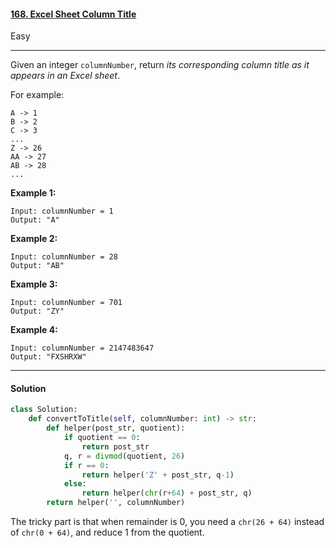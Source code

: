 #### [168. Excel Sheet Column Title](https://leetcode.com/problems/excel-sheet-column-title/)

Easy

---

Given an integer `columnNumber`, return *its corresponding column title as it appears in an Excel sheet*.

For example:

```
A -> 1
B -> 2
C -> 3
...
Z -> 26
AA -> 27
AB -> 28 
...
```

 

**Example 1:**

```
Input: columnNumber = 1
Output: "A"
```

**Example 2:**

```
Input: columnNumber = 28
Output: "AB"
```

**Example 3:**

```
Input: columnNumber = 701
Output: "ZY"
```

**Example 4:**

```
Input: columnNumber = 2147483647
Output: "FXSHRXW"
```

---

#### Solution

```python
class Solution:
    def convertToTitle(self, columnNumber: int) -> str:
        def helper(post_str, quotient):
            if quotient == 0:
                return post_str
            q, r = divmod(quotient, 26)
            if r == 0:
                return helper('Z' + post_str, q-1)
            else:
                return helper(chr(r+64) + post_str, q)
        return helper('', columnNumber)
```

The tricky part is that when remainder is 0, you need a `chr(26 + 64)` instead of `chr(0 + 64)`, and reduce 1 from the quotient. 
